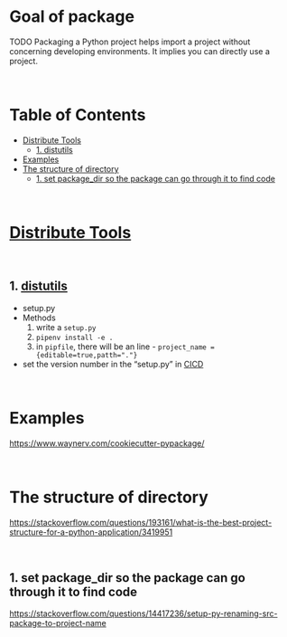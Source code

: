 <!-- omit in toc -->
# Goal of package
TODO
Packaging a Python project helps import a project without concerning developing environments. It implies you can directly use a project.

<br />

<!-- omit in toc -->
# Table of Contents
- [Distribute Tools](#distribute-tools)
  - [1. distutils](#1-distutils)
- [Examples](#examples)
- [The structure of directory](#the-structure-of-directory)
  - [1. set package_dir so the package can go through it to find code](#1-set-package_dir-so-the-package-can-go-through-it-to-find-code)

<br />

# [Distribute Tools](https://packaging.python.org/en/latest/tutorials/packaging-projects/)

<br />

## 1. [distutils](https://www.gushiciku.cn/pl/gOIm/zh-tw)
* setup.py
* Methods
  1. write a `setup.py`
  2. `pipenv install -e .`
  3. in `pipfile`, there will be an line - `project_name = {editable=true,patth="."}` 
* set the version number in the “setup.py” in [CICD](https://medium.com/vlmedia-tech/step-by-step-guide-to-create-python-library-using-ci-cd-pipeline-8e66022108df)

<br />

# Examples
https://www.waynerv.com/cookiecutter-pypackage/

<br />

# The structure of directory
https://stackoverflow.com/questions/193161/what-is-the-best-project-structure-for-a-python-application/3419951

<br />

## 1. set package_dir so the package can go through it to find code
https://stackoverflow.com/questions/14417236/setup-py-renaming-src-package-to-project-name